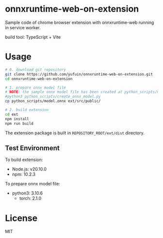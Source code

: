 # onnxruntime-web-on-extension
Sample code of chrome browser extension with onnxruntime-web running in service worker.

build tool: TypeScript + Vite

# Usage
```bash
# 0. download git repository
git clone https://github.com/yufuin/onnxruntime-web-on-extension.git
cd onnxruntime-web-on-extension

# 1. prepare onnx model file
# NOTE: the sample onnx model file has been created at python_scripts/model.onnx. To reproduce the creation, run `python3 python_scripts/create_onnx_model.py`.
#python3 python_scripts/create_onnx_model.py
cp python_scripts/model.onnx ext/src/public/

# 2. build extension
cd ext
npm install
npm run build
```

The extension package is built in `REPOSITORY_ROOT/ext/dist` directory.

## Test Environment
To build extension:
- Node.js: v20.10.0
- npm: 10.2.3

To prepare onnx model file:
- python3: 3.10.6
  - torch: 2.1.0

# License
MIT
